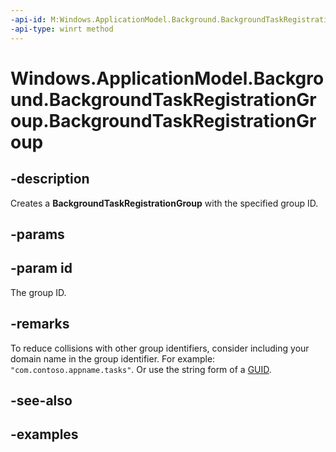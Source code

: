 ```yaml
---
-api-id: M:Windows.ApplicationModel.Background.BackgroundTaskRegistrationGroup.#ctor(System.String)
-api-type: winrt method
---
```


<!-- Method syntax.
public BackgroundTaskRegistrationGroup.BackgroundTaskRegistrationGroup(String id)
-->

# Windows.ApplicationModel.Background.BackgroundTaskRegistrationGroup.BackgroundTaskRegistrationGroup

## -description
Creates a **BackgroundTaskRegistrationGroup** with the specified group ID.

## -params

## -param id
The group ID.

## -remarks
To reduce collisions with other group identifiers, consider including your domain name in the group identifier. For example: `"com.contoso.appname.tasks"`. Or use the string form of a [GUID](/windows/win32/api/guiddef/ns-guiddef-guid).

## -see-also

## -examples
